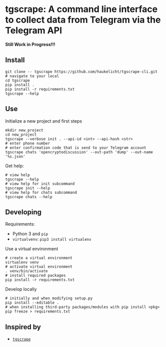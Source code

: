 # tgscrape: A command line interface to collect data from Telegram via the Telegram API 

**Still Work in Progress!!!**

## Install 

```shell
git clone -- tgscrape https://github.com/haukelicht/tgscrape-cli.git
# navigate to your local 
cd tgscrape
pip install .
pip install -r requirements.txt
tgscrape --help
```

## Use

Initialize a new project and first steps

```shell
mkdir new_project
cd new_project
tgscrape --verbose init . --api-id <int> --api-hash <str>
# enter phone number
# enter confirmation code that is send to your Telegram account
tgscrape chats 'opencryptodiscussion' --out-path 'dump' --out-name '%s.json' 
```

Get help:

```shell
# view help
tgscrape --help
# view help for init subcommand
tgscrape init --help
# view help for chats subcommand
tgscrape chats --help
```

## Developing

Requirements:

- Python 3 and `pip`
- `virtualvenv`: `pip3 install virtualenv`


Use a virtual environment

```shell 
# create a virtual environment
virtualenv venv
# activate virtual environment
. venv/bin/activate
# install required packages
pip install -r requirements.txt
```

Develop locally

```shell
# initially and when modifying setup.py
pip install --editable .
# when installing third-party packages/modules with pip install <pkg>
pip freeze > requirements.txt
```


## Inspired by 

- [`tgscrape`](https://github.com/logr4y/tgscrape)